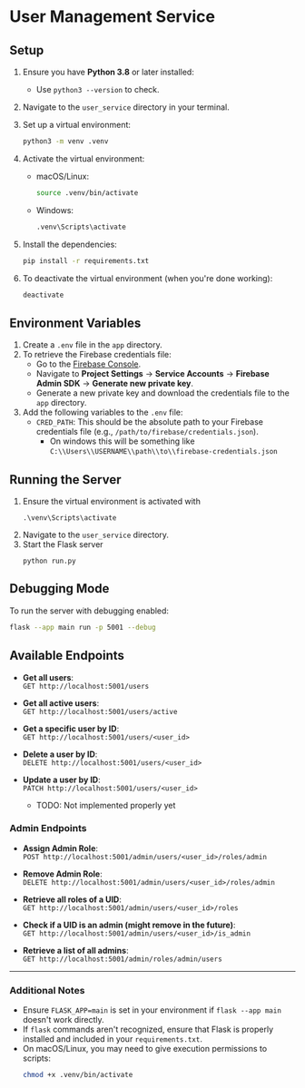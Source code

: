 # User Management Service

## Setup

1. Ensure you have **Python 3.8** or later installed:

   - Use `python3 --version` to check.

2. Navigate to the `user_service` directory in your terminal.

3. Set up a virtual environment:

   ```bash
   python3 -m venv .venv
   ```

4. Activate the virtual environment:

   - macOS/Linux:
     ```bash
     source .venv/bin/activate
     ```
   - Windows:
     ```bash
     .venv\Scripts\activate
     ```

5. Install the dependencies:

   ```bash
   pip install -r requirements.txt
   ```

6. To deactivate the virtual environment (when you're done working):
   ```bash
   deactivate
   ```

## Environment Variables

1. Create a `.env` file in the `app` directory.
2. To retrieve the Firebase credentials file:
   - Go to the [Firebase Console](https://console.firebase.google.com/).
   - Navigate to **Project Settings** → **Service Accounts** → **Firebase Admin SDK** -> **Generate new private key**.
   - Generate a new private key and download the credentials file to the `app` directory.
3. Add the following variables to the `.env` file:
   - `CRED_PATH`: This should be the absolute path to your Firebase credentials file (e.g., `/path/to/firebase/credentials.json`).
     - On windows this will be something like `C:\\Users\\USERNAME\\path\\to\\firebase-credentials.json`

## Running the Server

1. Ensure the virtual environment is activated with
   ```
   .\venv\Scripts\activate
   ```
2. Navigate to the `user_service` directory.
3. Start the Flask server
   ```
   python run.py
   ```

## Debugging Mode

To run the server with debugging enabled:

```bash
flask --app main run -p 5001 --debug
```

## Available Endpoints

- **Get all users**:  
  `GET http://localhost:5001/users`
- **Get all active users**:  
  `GET http://localhost:5001/users/active`
- **Get a specific user by ID**:  
  `GET http://localhost:5001/users/<user_id>`

- **Delete a user by ID**:  
  `DELETE http://localhost:5001/users/<user_id>`

- **Update a user by ID**:  
  `PATCH http://localhost:5001/users/<user_id>`
  - TODO: Not implemented properly yet

### Admin Endpoints

- **Assign Admin Role**:\
  `POST http://localhost:5001/admin/users/<user_id>/roles/admin`

- **Remove Admin Role**:\
  `DELETE http://localhost:5001/admin/users/<user_id>/roles/admin`

- **Retrieve all roles of a UID**:\
  `GET http://localhost:5001/admin/users/<user_id>/roles`

- **Check if a UID is an admin (might remove in the future)**:\
  `GET http://localhost:5001/admin/users/<user_id>/is_admin`
  
- **Retrieve a list of all admins**:\
  `GET http://localhost:5001/admin/roles/admin/users`

---

### Additional Notes

- Ensure `FLASK_APP=main` is set in your environment if `flask --app main` doesn't work directly.
- If `flask` commands aren't recognized, ensure that Flask is properly installed and included in your `requirements.txt`.
- On macOS/Linux, you may need to give execution permissions to scripts:
  ```bash
  chmod +x .venv/bin/activate
  ```
